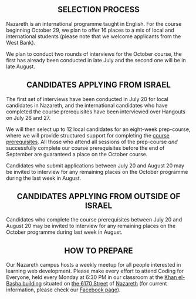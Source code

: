 <h2 align='center'>SELECTION PROCESS</h2>

Nazareth is an international programme taught in English. For the course beginning October 29, we plan to offer 16 places to a mix of local and international students (please note that we welcome applicants from the West Bank).

We plan to conduct two rounds of interviews for the October course, the first has already been conducted in late July and the second one will be in late August.

<h2 align='center'>CANDIDATES APPLYING FROM ISRAEL</h2>

The first set of interviews have been conducted in July 20 for local candidates in Nazareth, and the international candidates who have completed the course prerequisites have been interviewed over Hangouts on July 26 and 27.

We will then select up to 12 local candidates for an eight-week prep-course, where we will provide structured support for completing the [course prerequisites](./prerequisites). All those who attend all sessions of the prep-course _and_ successfully complete our course prerequisites before the end of September are guaranteed a place on the October course.

Candidates who submit applications between July 20 and August 20 may be invited to interview for any remaining places on the October programme during the last week in August.

<h2 align='center'>CANDIDATES APPLYING FROM OUTSIDE OF ISRAEL</h2>

Candidates who complete the course prerequisites between July 20 and August 20 may be invited to interview for any remaining places on the October programme during last week in August.

<h2 align='center'>HOW TO PREPARE</h2>

Our Nazareth campus hosts a weekly meetup for all people interested in learning web development. Please make every effort to attend Coding for Everyone, held every Monday at 6:30 PM in our classroom at the [Khan el-Basha building](https://waze.to/lr/hsvc451n7h) situated on [the 6170 Street](https://goo.gl/ZPP82Q) of [Nazareth](https://goo.gl/maps/n9u1BL882Jo) (for current information, please check our [Facebook page](http://facebook.com/founderscodersnazareth)).
